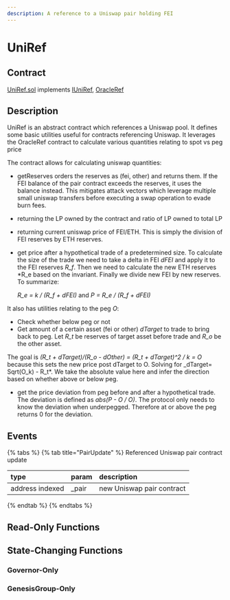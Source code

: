 ```yaml
---
description: A reference to a Uniswap pair holding FEI
---
```


# UniRef

## Contract

[UniRef.sol](https://github.com/fei-protocol/fei-protocol-core/blob/master/contracts/refs/UniRef.sol) implements [IUniRef](https://github.com/fei-protocol/fei-protocol-core/blob/master/contracts/refs/IUniRef.sol), [OracleRef](https://github.com/fei-protocol/fei-protocol-core/blob/master/contracts/refs/OracleRef.sol)

## Description

UniRef is an abstract contract which references a Uniswap pool. It defines some basic utilities useful for contracts referencing Uniswap. It leverages the OracleRef contract to calculate various quantities relating to spot vs peg price

The contract allows for calculating uniswap quantities:

* getReserves orders the reserves as \(fei, other\) and returns them. If the FEI balance of the pair contract exceeds the reserves, it uses the balance instead. This mitigates attack vectors which leverage multiple small uniswap transfers before executing a swap operation to evade burn fees.
* returning the LP owned by the contract and ratio of LP owned to total LP
* returning current uniswap price of FEI/ETH. This is simply the division of FEI reserves by ETH reserves.
* get price after a hypothetical trade of a predetermined size. To calculate the size of the trade we need to take a delta in FEI _dFEI_ and apply it to the FEI reserves _R\_f_. Then we need to calculate the new ETH reserves \*R\_e based on the invariant. Finally we divide new FEI by new reserves. To summarize:

  _R\_e = k / \(R\_f + dFEI\)_ and _P = R\_e / \(R\_f + dFEI\)_

It also has utilities relating to the peg _O_:

* Check whether below peg or not
* Get amount of a certain asset \(fei or other\) _dTarget_ to trade to bring back to peg. Let _R\_t_ be reserves of target asset before trade and _R\_o_ be the other asset.

The goal is _\(R\_t + dTarget\)/\(R\_o - dOther\) = \(R\_t + dTarget\)^2 / k = O_ because this sets the new price post dTarget to O. Solving for \_dTarget= Sqrt\(O\_k\) - R\_t\*. We take the absolute value here and infer the direction based on whether above or below peg.

* get the price deviation from peg before and after a hypothetical trade. The deviation is defined as _abs\(P - O / O\)_. The protocol only needs to know the deviation when underpegged. Therefore at or above the peg returns 0 for the deviation. 

## Events

{% tabs %}
{% tab title="PairUpdate" %}
Referenced Uniswap pair contract update

| type | param | description |
| :--- | :--- | :--- |
| address indexed | \_pair | new Uniswap pair contract |
{% endtab %}
{% endtabs %}

## Read-Only Functions

## State-Changing Functions <a id="state-changing-functions"></a>

### Governor-Only 

### GenesisGroup-Only

